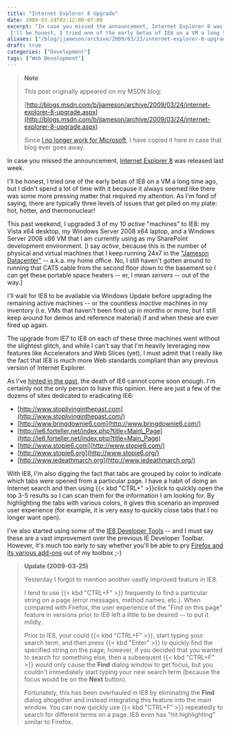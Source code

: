 ```yaml
---
title: "Internet Explorer 8 Upgrade"
date: 2009-03-24T02:12:00-07:00
excerpt: "In case you missed the announcement, Internet Explorer 8 was released last week. 
 I'll be honest, I tried one of the early betas of IE8 on a VM a long time ago, but I didn't spend a lot of time with it because it always seemed like there was some more..."
aliases: ["/blog/jjameson/archive/2009/03/23/internet-explorer-8-upgrade.aspx"]
draft: true
categories: ["Development"]
tags: ["Web Development"]
---
```


> **Note**
>
> This post originally appeared on my MSDN blog:
>
> [http://blogs.msdn.com/b/jjameson/archive/2009/03/24/internet-explorer-8-upgrade.aspx](http://blogs.msdn.com/b/jjameson/archive/2009/03/24/internet-explorer-8-upgrade.aspx)
>
> Since [I no longer work for Microsoft](/blog/jjameson/2011/09/02/last-day-with-microsoft), I have copied it here in case that blog                 ever goes away.

In case you missed the announcement, [Internet Explorer 8](http://www.microsoft.com/windows/internet-explorer/default.aspx) was released last week.

I'll be honest, I tried one of the early betas of IE8 on a VM a long time ago, but         I didn't spend a lot of time with it because it always seemed like there was some         more pressing matter that required my attention. As I'm fond of saying, there are         typically three levels of issues that get piled on my plate: hot, hotter, and thermonuclear!

This past weekend, I upgraded 3 of my 10 *active* "machines" to IE8: my Vista         x64 desktop, my Windows Server 2008 x64 laptop, and a Windows Server 2008 x86 VM         that I am currently using as my SharePoint development environment. [I say *active*,         because this is the number of physical and virtual machines that I keep running         24x7 in the ["Jameson Datacenter"](/blog/jjameson/2009/09/14/the-jameson-datacenter) -- a.k.a. my home office. No, I still haven't gotten         around to running that CAT5 cable from the second floor down to the basement so         I can get these portable space heaters -- er, I mean *servers* -- out of         the way.]

I'll wait for IE8 to be available via Windows Update before upgrading the remaining         active machines -- or the countless *inactive* machines in my inventory (i.e.         VMs that haven't been fired up in months or more, but I still keep around for demos         and reference material) if and when these are ever fired up again.

The upgrade from IE7 to IE8 on each of these three machines went without the slightest         glitch, and while I can't say that I'm heavily leveraging new features like Accelerators         and Web Slices (yet), I must admit that I really like the fact that IE8 is much         more Web standards compliant than any previous version of Internet Explorer.

As I've [hinted
in the past](/blog/jjameson/2008/10/20/fessing-up-about-firefox), the death of IE6 cannot come soon enough. I'm certainly not         the only person to have this opinion. Here are just a few of the dozens of sites         dedicated to eradicating IE6:

- [http://www.stoplivinginthepast.com](http://www.stoplivinginthepast.com/)
- [http://www.bringdownie6.com](http://www.bringdownie6.com/)
- [http://ie6.forteller.net/index.php?title=Main\_Page](http://ie6.forteller.net/index.php?title=Main_Page)
- [http://www.stopie6.com](http://www.stopie6.com/)
- [http://www.stopie6.org](http://www.stopie6.org/)
- [http://www.iedeathmarch.org](http://www.iedeathmarch.org/)

With IE8, I'm also digging the fact that tabs are grouped by color to indicate which         tabs were opened from a particular page. I have a habit of doing an Internet search         and then using {{< kbd "CTRL+" >}}click to quickly open the top 3-5 results so I can         scan them for the information I am looking for. By highlighting the tabs with various         colors, it gives this scenario an improved user experience (for example, it is very         easy to quickly close tabs that I no longer want open).

I've also started using some of the [IE8 Developer Tools](http://msdn.microsoft.com/en-us/library/dd565628%28VS.85%29.aspx) -- and I must say these are a vast improvement over         the previous IE Developer Toolbar. However, it's much too early to say whether you'll         be able to pry [Firefox and its various add-ons](/blog/jjameson/2008/10/20/fessing-up-about-firefox) out of my toolbox ;-)

> **Update (2009-03-25)**
>
> Yesterday I forgot to mention another vastly improved feature in IE8.
>
> I tend to use {{< kbd "CTRL+F" >}} frequently to find a particular string on a page                 (error messages, method names, etc.). When compared with Firefox, the user experience                 of the "Find on this page" feature in versions prior to IE8 left a little to be                 desired -- to put it mildly.
>
> Prior to IE8, your could {{< kbd "CTRL+F" >}}, start typing your search term, and then                 press {{< kbd "Enter" >}} to quickly find the specified string on the page; however,                 if you decided that you wanted to search for something else, then a subsequent {{< kbd "CTRL+F" >}} would only cause the **Find** dialog window to get                 focus, but you couldn't immediately start typing your new search term (because the                 focus would be on the **Next** button).
>
> Fortunately, this has been overhauled in IE8 by eliminating the **Find**                 dialog altogether and instead integrating this feature into the main window. You                 can now quickly use {{< kbd "CTRL+F" >}} repeatedly to search for different terms on                 a page. IE8 even has "hit highlighting" similar to Firefox.

